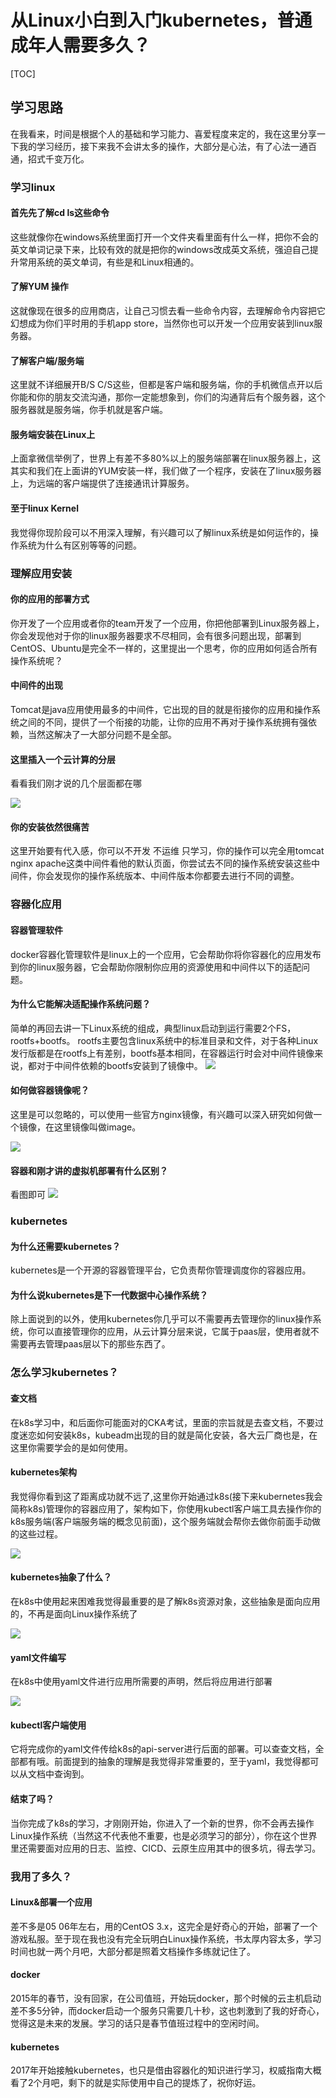 # 从Linux小白到入门kubernetes，普通成年人需要多久？

[TOC]

## 学习思路

在我看来，时间是根据个人的基础和学习能力、喜爱程度来定的，我在这里分享一下我的学习经历，接下来我不会讲太多的操作，大部分是心法，有了心法一通百通，招式千变万化。

### 学习linux

#### 首先先了解cd ls这些命令

这些就像你在windows系统里面打开一个文件夹看里面有什么一样，把你不会的英文单词记录下来，比较有效的就是把你的windows改成英文系统，强迫自己提升常用系统的英文单词，有些是和Linux相通的。

#### 了解YUM 操作

这就像现在很多的应用商店，让自己习惯去看一些命令内容，去理解命令内容把它幻想成为你们平时用的手机app store，当然你也可以开发一个应用安装到linux服务器。

#### 了解客户端/服务端

这里就不详细展开B/S C/S这些，但都是客户端和服务端，你的手机微信点开以后你能和你的朋友交流沟通，那你一定能想象到，你们的沟通背后有个服务器，这个服务器就是服务端，你手机就是客户端。

#### 服务端安装在Linux上

上面拿微信举例了，世界上有差不多80%以上的服务端部署在linux服务器上，这其实和我们在上面讲的YUM安装一样，我们做了一个程序，安装在了linux服务器上，为远端的客户端提供了连接通讯计算服务。

#### 至于linux Kernel

我觉得你现阶段可以不用深入理解，有兴趣可以了解linux系统是如何运作的，操作系统为什么有区别等等的问题。

### 理解应用安装

#### 你的应用的部署方式

你开发了一个应用或者你的team开发了一个应用，你把他部署到Linux服务器上，你会发现他对于你的linux服务器要求不尽相同，会有很多问题出现，部署到CentOS、Ubuntu是完全不一样的，这里提出一个思考，你的应用如何适合所有操作系统呢？

#### 中间件的出现

Tomcat是java应用使用最多的中间件，它出现的目的就是衔接你的应用和操作系统之间的不同，提供了一个衔接的功能，让你的应用不再对于操作系统拥有强依赖，当然这解决了一大部分问题不是全部。

#### 这里插入一个云计算的分层

看看我们刚才说的几个层面都在哪

![](image/1.png)


#### 你的安装依然很痛苦

这里开始要有代入感，你可以不开发 不运维 只学习，你的操作可以完全用tomcat nginx apache这类中间件看他的默认页面，你尝试去不同的操作系统安装这些中间件，你会发现你的操作系统版本、中间件版本你都要去进行不同的调整。

### 容器化应用

#### 容器管理软件

docker容器化管理软件是linux上的一个应用，它会帮助你将你容器化的应用发布到你的linux服务器，它会帮助你限制你应用的资源使用和中间件以下的适配问题。

#### 为什么它能解决适配操作系统问题？

简单的再回去讲一下Linux系统的组成，典型linux启动到运行需要2个FS，rootfs+bootfs。
rootfs主要包含linux系统中的标准目录和文件，对于各种Linux发行版都是在rootfs上有差别，bootfs基本相同，在容器运行时会对中间件镜像来说，都对于中间件依赖的bootfs安装到了镜像中。
![](image/2.png)

#### 如何做容器镜像呢？

这里是可以忽略的，可以使用一些官方nginx镜像，有兴趣可以深入研究如何做一个镜像，在这里镜像叫做image。

![](image/3.png)

#### 容器和刚才讲的虚拟机部署有什么区别？

看图即可
![](image/4.png)

### kubernetes

#### 为什么还需要kubernetes？

kubernetes是一个开源的容器管理平台，它负责帮你管理调度你的容器应用。

#### 为什么说kubernetes是下一代数据中心操作系统？

除上面说到的以外，使用kubernetes你几乎可以不需要再去管理你的linux操作系统，你可以直接管理你的应用，从云计算分层来说，它属于paas层，使用者就不需要再去管理paas层以下的那些东西了。

### 怎么学习kubernetes？

#### 查文档

在k8s学习中，和后面你可能面对的CKA考试，里面的宗旨就是去查文档，不要过度迷恋如何安装k8s，kubeadm出现的目的就是简化安装，各大云厂商也是，在这里你需要学会的是如何使用。

#### kubernetes架构
我觉得你看到这了距离成功就不远了,这里你开始通过k8s(接下来kubernetes我会简称k8s)管理你的容器应用了，架构如下，你使用kubectl客户端工具去操作你的k8s服务端(客户端服务端的概念见前面)，这个服务端就会帮你去做你前面手动做的这些过程。

![](image/5.png)


#### kubernetes抽象了什么？

在k8s中使用起来困难我觉得最重要的是了解k8s资源对象，这些抽象是面向应用的，不再是面向Linux操作系统了

![](image/6.png)

#### yaml文件编写

在k8s中使用yaml文件进行应用所需要的声明，然后将应用进行部署

![](image/7.png)


#### kubectl客户端使用

它将完成你的yaml文件传给k8s的api-server进行后面的部署。可以查查文档，全部都有哦。前面提到的抽象的理解是我觉得非常重要的，至于yaml，我觉得都可以从文档中查询到。

#### 结束了吗？

当你完成了k8s的学习，才刚刚开始，你进入了一个新的世界，你不会再去操作Linux操作系统（当然这不代表他不重要，也是必须学习的部分），你在这个世界里还需要面对应用的日志、监控、CICD、云原生应用其中的很多坑，得去学习。

### 我用了多久？

#### Linux&部署一个应用
差不多是05 06年左右，用的CentOS 3.x，这完全是好奇心的开始，部署了一个游戏私服。至于现在我也没有完全玩明白Linux操作系统，书太厚内容太多，学习时间也就一两个月吧，大部分都是照着文档操作多练就记住了。

#### docker
2015年的春节，没有回家，在公司值班，开始玩docker，那个时候的云主机启动差不多5分钟，而docker启动一个服务只需要几十秒，这也刺激到了我的好奇心，觉得这是未来的发展。学习的话只是春节值班过程中的空闲时间。

#### kubernetes
2017年开始接触kubernetes，也只是借由容器化的知识进行学习，权威指南大概看了2个月吧，剩下的就是实际使用中自己的提炼了，祝你好运。


